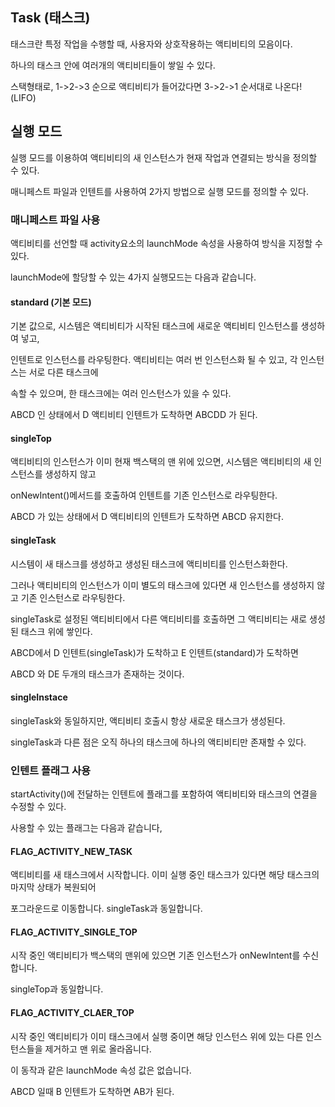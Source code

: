## Task (태스크)
  
  태스크란 특정 작업을 수행할 때, 사용자와 상호작용하는 액티비티의 모음이다.
  
  하나의 태스크 안에 여러개의 액티비티들이 쌓일 수 있다.
  
  스택형태로, 1->2->3 순으로 액티비티가 들어갔다면 3->2->1 순서대로 나온다! (LIFO)
  
  
## 실행 모드
  
  실행 모드를 이용하여 액티비티의 새 인스턴스가 현재 작업과 연결되는 방식을 정의할 수 있다.
  
  매니페스트 파일과 인텐트를 사용하여 2가지 방법으로 실행 모드를 정의할 수 있다.
  
  
### 매니페스트 파일 사용
  
  액티비티를 선언할 때 activity요소의 launchMode 속성을 사용하여 방식을 지정할 수 있다.
  
  launchMode에 할당할 수 있는 4가지 실행모드는 다음과 같습니다.
  
  
  #### standard (기본 모드)
  
  기본 값으로, 시스템은 액티비티가 시작된 태스크에 새로운 액티비티 인스턴스를 생성하여 넣고,
  
  인텐트로 인스턴스를 라우팅한다. 액티비티는 여러 번 인스턴스화 될 수 있고, 각 인스턴스는 서로 다른 태스크에
  
  속할 수 있으며, 한 태스크에는 여러 인스턴스가 있을 수 있다.
  
  ABCD 인 상태에서 D 액티비티 인텐트가 도착하면 ABCDD 가 된다.
  
  
  #### singleTop
    
  액티비티의 인스턴스가 이미 현재 백스택의 맨 위에 있으면, 시스템은 액티비티의 새 인스턴스를 생성하지 않고
  
  onNewIntent()메서드를 호출하여 인텐트를 기존 인스턴스로 라우팅한다.
  
  ABCD 가 있는 상태에서 D 액티비티의 인텐트가 도착하면 ABCD 유지한다.
  
  
  #### singleTask
  
  시스템이 새 태스크를 생성하고 생성된 태스크에 액티비티를 인스턴스화한다.
  
  그러나 액티비티의 인스턴스가 이미 별도의 태스크에 있다면 새 인스턴스를 생성하지 않고 기존 인스턴스로 라우팅한다.
  
  singleTask로 설정된 액티비티에서 다른 액티비티를 호출하면 그 액티비티는 새로 생성된 태스크 위에 쌓인다.
  
  ABCD에서 D 인텐트(singleTask)가 도착하고 E 인텐트(standard)가 도착하면  
  
  ABCD 와 DE 두개의 태스크가 존재하는 것이다. 
  
  
  #### singleInstace
  
  singleTask와 동일하지만, 액티비티 호출시 항상 새로운 태스크가 생성된다.
  
  singleTask과 다른 점은 오직 하나의 태스크에 하나의 액티비티만 존재할 수 있다.
  
  
### 인텐트 플래그 사용
  
  startActivity()에 전달하는 인텐트에 플래그를 포함하여 액티비티와 태스크의 연결을 수정할 수 있다.
  
  사용할 수 있는 플래그는 다음과 같습니다,
  
  #### FLAG_ACTIVITY_NEW_TASK
  
  액티비티를 새 태스크에서 시작합니다. 이미 실행 중인 태스크가 있다면 해당 태스크의 마지막 상태가 복원되어
  
  포그라운드로 이동합니다. singleTask과 동일합니다.
  
  
  #### FLAG_ACTIVITY_SINGLE_TOP
  
  시작 중인 액티비티가 백스택의 맨위에 있으면 기존 인스턴스가 onNewIntent를 수신합니다.
  
  singleTop과 동일합니다.
  
  
  #### FLAG_ACTIVITY_CLAER_TOP
  
  시작 중인 액티비티가 이미 태스크에서 실행 중이면 해당 인스턴스 위에 있는 다른 인스턴스들을 제거하고 맨 위로 올라옵니다.
  
  이 동작과 같은 launchMode 속성 값은 없습니다.
  
  ABCD 일때 B 인텐트가 도착하면 AB가 된다.
  
